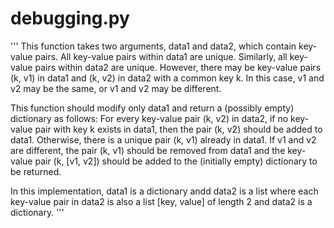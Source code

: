 # debugging.py

''' This function takes two arguments, data1 and data2, which contain key-value pairs. All key-value pairs within data1 are unique. Similarly, all key-value pairs within data2 are unique. However, there may be key-value pairs (k, v1) in data1 and (k, v2) in data2 with a common key k. In this case, v1 and v2 may be the same, or v1 and v2 may be different.

This function should modify only data1 and return a (possibly empty) dictionary as follows: For every key-value pair (k, v2) in data2, if no key-value pair with key k exists in data1, then the pair (k, v2) should be added to data1. Otherwise, there is a unique pair (k, v1) already in data1. If v1 and v2 are different, the pair (k, v1) should be removed from data1 and the key-value pair (k, [v1, v2]) should be added to the (initially empty) dictionary to be returned.

In this implementation, data1 is a dictionary andd data2 is a list where each key-value pair in data2 is also a list [key, value] of length 2 and  data2  is  a  dictionary.  '''
